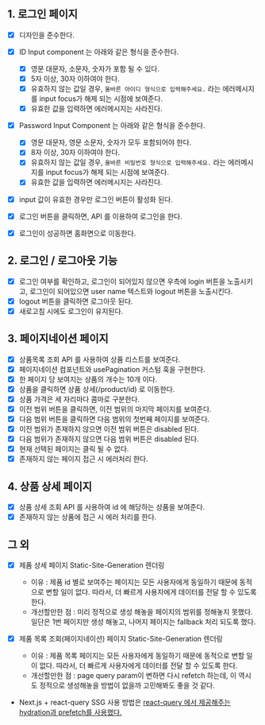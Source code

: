 ## 1. 로그인 페이지

- [x] 디자인을 준수한다.
- [x] ID Input component 는 아래와 같은 형식을 준수한다.
  - [x] 영문 대문자, 소문자, 숫자가 포함 될 수 있다.
  - [x] 5자 이상, 30자 이하여야 한다.
  - [x] 유효하지 않는 값일 경우, `올바른 아이디 형식으로 입력해주세요.` 라는 에러메시지를 input focus가 해제 되는 시점에 보여준다.
  - [x] 유효한 값을 입력하면 에러메시지는 사라진다.
- [x] Password Input Component 는 아래와 같은 형식을 준수한다.

  - [x] 영문 대문자, 영문 소문자, 숫자가 모두 포함되어야 한다.
  - [x] 8자 이상, 30자 이하여야 한다.
  - [x] 유효하지 않는 값일 경우, `올바른 비밀번호 형식으로 입력해주세요.` 라는 에러메시지를 input focus가 해제 되는 시점에 보여준다.
  - [x] 유효한 값을 입력하면 에러메시지는 사라진다.

- [x] input 값이 유효한 경우만 로그인 버튼이 활성화 된다.
- [x] 로그인 버튼을 클릭하면, API 를 이용하여 로그인을 한다.
- [x] 로그인이 성공하면 홈화면으로 이동한다.

## 2. 로그인 / 로그아웃 기능

- [x] 로그인 여부를 확인하고, 로그인이 되어있지 않으면 우측에 login 버튼을 노출시키고, 로그인이 되어있으면 user name 텍스트와 logout 버튼을 노출시킨다.
- [x] logout 버튼을 클릭하면 로그아웃 된다.
- [x] 새로고침 시에도 로그인이 유지된다.

## 3. 페이지네이션 페이지

- [x] 상품목록 조회 API 를 사용하여 상품 리스트를 보여준다.
- [x] 페이지네이션 컴포넌트와 usePagination 커스텀 훅을 구현한다.
- [x] 한 페이지 당 보여지는 상품의 개수는 10개 이다.
- [x] 상품을 클릭하면 상품 상세(/product/id) 로 이동한다.
- [x] 상품 가격은 세 자리마다 콤마로 구분한다.
- [x] 이전 범위 버튼을 클릭하면, 이전 범위의 마지막 페이지를 보여준다.
- [x] 다음 범위 버튼을 클릭하면 다음 범위의 첫번째 페이지를 보여준다.
- [x] 이전 범위가 존재하지 않으면 이전 범위 버튼은 disabled 된다.
- [x] 다음 범위가 존재하지 않으면 다음 범위 버튼은 disabled 된다.
- [x] 현재 선택된 페이지는 클릭 될 수 없다.
- [x] 존재하지 않는 페이지 접근 시 에러처리 한다.

## 4. 상품 상세 페이지

- [x] 상품 상세 조회 API 를 사용하여 id 에 해당하는 상품을 보여준다.
- [x] 존재하지 않는 상품에 접근 시 에러 처리를 한다.

## 그 외

- [x] 제품 상세 페이지 Static-Site-Generation 렌더링
  - 이유 : 제품 id 별로 보여주는 페이지는 모든 사용자에게 동일하기 때문에 동적으로 변할 일이 없다. 따라서, 더 빠르게 사용자에게 데이터를 전달 할 수 있도록 한다.
  - 개선할만한 점 : 미리 정적으로 생성 해놓을 페이지의 범위를 정해놓지 못했다. 일단은 1번 페이지만 생성 해놓고, 나머지 페이지는 fallback 처리 되도록 했다.
- [x] 제품 목록 조회(페이지네이션) 페이지 Static-Site-Generation 렌더링

  - 이유 : 제품 목록 페이지는 모든 사용자에게 동일하기 때문에 동적으로 변할 일이 없다. 따라서, 더 빠르게 사용자에게 데이터를 전달 할 수 있도록 한다.
  - 개선할만한 점 : page query param이 변하면 다시 refetch 하는데, 이 역시도 정적으로 생성해놓을 방법이 없을까 고민해봐도 좋을 것 같다.

- Next.js + react-query SSG 사용 방법은 [react-query 에서 제공해주는 hydration과 prefetch를 사용했다.](https://tanstack.com/query/v4/docs/react/guides/ssr#using-hydration)
